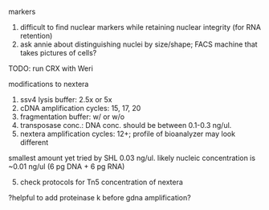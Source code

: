 markers
1. difficult to find nuclear markers while retaining nuclear integrity (for RNA retention)
2. ask annie about distinguishing nuclei by size/shape; FACS machine that takes pictures of cells?

TODO: run CRX with Weri 



modifications to nextera
1. ssv4 lysis buffer: 2.5x or 5x
2. cDNA amplification cycles: 15, 17, 20
3. fragmentation buffer: w/ or w/o
4. transposase conc.: DNA conc. should be between 0.1-0.3 ng/ul. 
5. nextera amplification cycles: 12+; profile of bioanalyzer may look different

smallest amount yet tried by SHL 0.03 ng/ul. likely nucleic concentration is ~0.01 ng/ul (6 pg DNA + 6 pg RNA)

5. check protocols for Tn5 concentration of nextera

?helpful to add proteinase k before gdna amplification?
